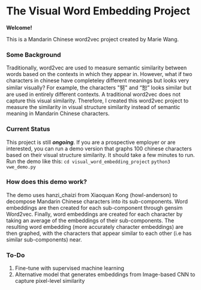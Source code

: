 # The Visual Word Embedding Project

**Welcome!**

This is a Mandarin Chinese word2vec project created by Marie Wang. 

### Some Background
Traditionally, word2vec are used to measure semantic similarity between words based on the contexts in which they appear in. However, what if two characters in chinese have completeley different meanings but looks very similar visually? For example, the characters "努" and “恕” looks similar but are used in entirely different contexts. A traditional word2vec does not capture this visual similarity. Therefore, I created this word2vec project to measure the similarity in visual structure similarity instead of semantic meaning in Mandarin Chinese characters. 

### Current Status
This project is still ***ongoing***. If you are a prospective employer or are interested, you can run a demo version that graphs 100 chinese characters based on their visual structure similarity. It should take a few minutes to run. 
Run the demo like this:
`cd visual_word_embedding_project`
`python3 vwe_demo.py`

### How does this demo work?
The demo uses hanzi_chaizi from Xiaoquan Kong (howl-anderson) to decompose Mandarin Chinese characters into its sub-components. Word embeddings are then created for each sub-component through gensim Word2vec. Finally, word embeddings are created for each character by taking an average of the embeddings of their sub-components. The resulting word embedding (more accurately character embeddings) are then graphed, with the characters that appear similar to each other (i.e has similar sub-components) near. 

### To-Do
1. Fine-tune with supervised machine learning
2. Alternative model that generates embeddings from Image-based CNN to capture pixel-level similarity 
